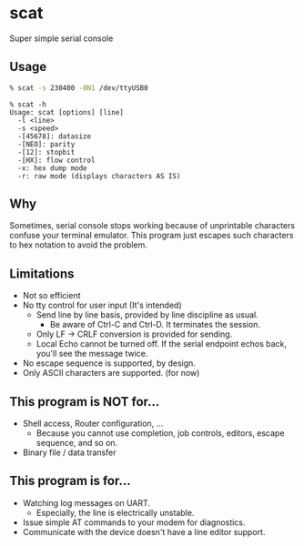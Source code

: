 # scat

Super simple serial console

## Usage

```sh
% scat -s 230400 -8N1 /dev/ttyUSB0
```

```
% scat -h
Usage: scat [options] [line]
  -l <line>
  -s <speed>
  -[45678]: datasize
  -[NEO]: parity
  -[12]: stopbit
  -[HX]: flow control
  -x: hex dump mode
  -r: raw mode (displays characters AS IS)
```

## Why

Sometimes, serial console stops working because of unprintable characters confuse your terminal emulator.
This program just escapes such characters to hex notation to avoid the problem.


## Limitations

* Not so efficient
* No tty control for user input (It's intended)
	* Send line by line basis, provided by line discipline as usual.
		* Be aware of Ctrl-C and Ctrl-D. It terminates the session.
	* Only LF -> CRLF conversion is provided for sending.
	* Local Echo cannot be turned off. If the serial endpoint echos back, you'll see the message twice.
* No escape sequence is supported, by design.
* Only ASCII characters are supported. (for now)


## This program is NOT for...

* Shell access, Router configuration, ...
	* Because you cannot use completion, job controls, editors, escape sequence, and so on.
* Binary file / data transfer


## This program is for...

* Watching log messages on UART.
	* Especially, the line is electrically unstable.
* Issue simple AT commands to your modem for diagnostics.
* Communicate with the device doesn't have a line editor support.

